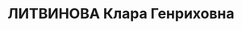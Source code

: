 ---
title: ЛИТВИНОВА Клара Генриховна
description: народилася 1893 у м. Херсон Херсонської губ. Єврейка, з міщан, освіта
  середня, у 1918— 1920 р. член партії соціалістів-революціонерів-боротьбистів, з
  1920 р. член ВКП(б). Проживала в Харкові. Інструктор Харківського обкому КП(б)У,
  на день арешту не працювала. Заарештована _15.11.1937_ р. як учасниця антирад. терористичної
  організації правих (статті 54-8, 54-11 КК УРСР) і військовою колегією Верховного
  Суду СРСР _02.01.1938_ р. (статті 54-8 через ст. 20, 54-11 КК УРСР) засуджена на
  10 років позбавлення волі з пораженням у правах на 5 років і конфіскацією особистого
  майна. Термін покарання відбувала в Крастабі, звільнена з-під варти _26.10.1947_
  р. На 1950 р. проживала на ст. Решети у Нижньоінгаському рні Красноярського краю.
  Заарештована _14.02.1950_ р. (статті 588 через ст. 17, 5811 КК РРФСР) і ухвалою
  особливої наради при МДБ СРСР від _07.06.1950_ р. вислана на поселення до Красноярського
  краю. Реабілітована _27.04.1994_ р.
---
